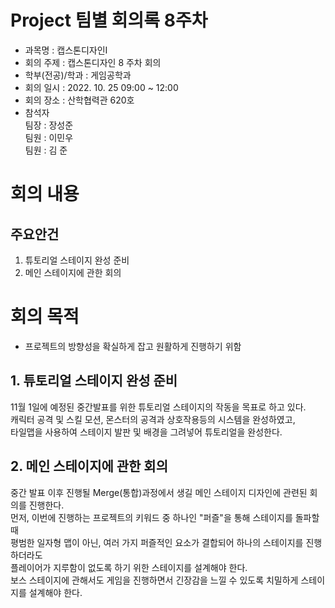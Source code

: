 Project 팀별 회의록 8주차
========

- 과목명 : 캡스톤디자인Ⅰ
- 회의 주제 : 캡스톤디자인 8 주차 회의
- 학부(전공)/학과 : 게임공학과
- 회의 일시 : 2022. 10. 25  09:00 ~ 12:00
- 회의 장소 : 산학협력관 620호
- 참석자  
  팀장 : 장성준  
  팀원 : 이민우  
  팀원 : 김 준  

# 회의 내용

주요안건
------
1. 튜토리얼 스테이지 완성 준비
2. 메인 스테이지에 관한 회의

# 회의 목적
- 프로젝트의 방향성을 확실하게 잡고 원활하게 진행하기 위함  

## 1. 튜토리얼 스테이지 완성 준비
11월 1일에 예정된 중간발표를 위한 튜토리얼 스테이지의 작동을 목표로 하고 있다.  
캐릭터 공격 및 스킬 모션, 몬스터의 공격과 상호작용등의 시스템을 완성하였고,  
타일맵을 사용하여 스테이지 발판 및 배경을 그려넣어 튜토리얼을 완성한다.  


## 2. 메인 스테이지에 관한 회의
중간 발표 이후 진행될 Merge(통합)과정에서 생길 메인 스테이지 디자인에 관련된 회의를 진행한다.  
먼저, 이번에 진행하는 프로젝트의 키워드 중 하나인 "퍼즐"을 통해 스테이지를 돌파할 때  
평범한 일자형 맵이 아닌, 여러 가지 퍼즐적인 요소가 결합되어 하나의 스테이지를 진행하더라도  
플레이어가 지루함이 없도록 하기 위한 스테이지를 설계해야 한다.  
보스 스테이지에 관해서도 게임을 진행하면서 긴장감을 느낄 수 있도록 치밀하게 스테이지를 설계해야 한다.  
